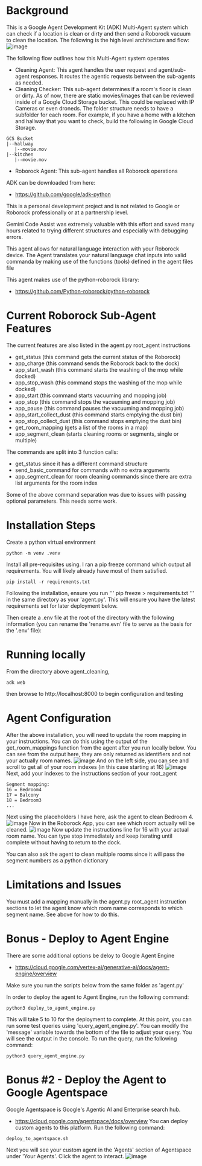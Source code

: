 # Background
This is a Google Agent Development Kit (ADK) Multi-Agent system which can check if a location is clean or dirty and then send a Roborock vacuum to clean the location. The following is the high level architecture and flow:
![image](https://github.com/user-attachments/assets/e0ce943d-aec5-4b78-9106-a595fc78a0d2)

The following flow outlines how this Multi-Agent system operates
- Cleaning Agent:  This agent handles the user request and agent/sub-agent responses.  It routes the agentic requests between the sub-agents as needed.
- Cleaning Checker:  This sub-agent determines if a room's floor is clean or dirty.  As of now, there are static movies/images that can be reviewed inside of a Google Cloud Storage bucket.  This could be replaced with IP Cameras or even droneds.  The folder structure needs to have a subfolder for each room.  For example, if you have a home with a kitchen and hallway that you want to check, build the following in Google Cloud Storage.
```
GCS Bucket
|--hallway
   |--movie.mov
|--kitchen
   |--movie.mov
```
- Roborock Agent:  This sub-agent handles all Roborock operations

ADK can be downloaded from here:
- https://github.com/google/adk-python

This is a personal development project and is not related to Google or Roborock professionally or at a partnership level.  

Gemini Code Assist was extremely valuable with this effort and saved many hours related to trying different structures and especially with debugging errors. 

This agent allows for natural language interaction with your Roborock device. The Agent translates your natural language chat inputs into valid commanda by making use of the functions (tools) defined in the agent files file

This agent makes use of the python-roborock library:
- https://github.com/Python-roborock/python-roborock

# Current Roborock Sub-Agent Features
The current features are also listed in the agent.py root_agent instructions
- get_status (this command gets the current status of the Roborock)
- app_charge (this command sends the Roborock back to the dock)
- app_start_wash (this command starts the washing of the mop while docked)
- app_stop_wash (this command stops the washing of the mop while docked)
- app_start (this command starts vacuuming and mopping job)
- app_stop (this command stops the vacuuming and mopping job)
- app_pause (this command pauses the vacuuming and mopping job)
- app_start_collect_dust (this command starts emptying the dust bin)
- app_stop_collect_dust (this command stops emptying the dust bin)
- get_room_mapping (gets a list of the rooms in a map)
- app_segment_clean (starts cleaning rooms or segments, single or multiple)

The commands are split into 3 function calls:
- get_status since it has a different command structure
- send_basic_command for commands with no extra arguments
- app_segment_clean for room cleaning commands since there are extra list arguments for the room index

Some of the above command separation was due to issues with passing optional parameters.  This needs some work.

# Installation Steps
Create a python virtual environment
```
python -m venv .venv
```

Install all pre-requisites using. I ran a pip freeze command which output all requirements. You will likely already have most of them satisfied. 
```
pip install -r requirements.txt
```

Following the installation, ensure you run
'''
pip freeze > requirements.txt
'''
in the same directory as your 'agent.py'.  This will ensure you have the latest
requirements set for later deployment below.

Then create a .env file at the root of the directory with the following information (you can rename the 'rename.evn' file to serve as the basis for the '.env' file):

# Running locally
From the directory above agent_cleaning,
```
adk web
```
then browse to http://localhost:8000 to begin configuration and testing
# Agent Configuration
After the above installation, you will need to update the room mapping in your instructions.  You can do this using the output of the get_room_mappings function from the agent after you run locally below.  You can see from the output here, they are only returned as identifiers and not your actually room names.
![image](https://github.com/user-attachments/assets/440a02d4-66fd-446b-bd2b-8f71b83c8715)
And on the left side, you can see and scroll to get all of your room indexes (in this case starting at 16)
![image](https://github.com/user-attachments/assets/f55ee86d-9587-4520-93cf-c86018f88fbd)
Next, add your indexes to the instructions section of your root_agent
```
Segment mapping:
16 = Bedroom4
17 = Balcony
18 = Bedroom3
...
```
Next using the placeholders I have here, ask the agent to clean Bedroom 4.
![image](https://github.com/user-attachments/assets/76092257-9ed2-4010-8fcd-178f0248a5b6)
Now in the Roborock App, you can see which room actually will be cleaned.
![image](https://github.com/user-attachments/assets/851bfff1-1104-4f11-9093-bd83c2cca364)
Now update the instructions line for 16 with your actual room name. You can type stop immediately and keep iterating until complete without having to return to the dock.

You can also ask the agent to clean multiple rooms since it will pass the segment numbers as a python dictionary
# Limitations and Issues
You must add a mapping manually in the agent.py root_agent instruction sections to let the agent know which room name corresponds to which segment name.  See above for how to do this.

# Bonus - Deploy to Agent Engine
There are some additional options be deloy to Google Agent Engine
- https://cloud.google.com/vertex-ai/generative-ai/docs/agent-engine/overview

Make sure you run the scripts below from the same folder as 'agent.py'

In order to deploy the agent to Agent Engine, run the following command:
```
python3 deploy_to_agent_engine.py
```
This will take 5 to 10 for the deployment to complete.  At this point, you can run some test queries using 'query_agent_engine.py'.  You can modify the 'message' variable towards the bottom of the file to adjust your query.  You will see the output in the console.  To run the query, run the following command:
```
python3 query_agent_engine.py
```
# Bonus #2 - Deploy the Agent to Google Agentspace
Google Agentspace is Google's Agentic AI and Enterprise search hub.  
- https://cloud.google.com/agentspace/docs/overview
You can deploy custom agents to this platform.  Run the following command:
```
deploy_to_agentspace.sh
```
Next you will see your custom agent in the 'Agents' section of Agentspace under 'Your Agents'.  Click the agent to interact. 
![image](https://github.com/user-attachments/assets/29aff263-8a1d-4ddf-8c20-f34b354a8611)
